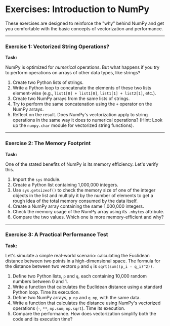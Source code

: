 # Exercises: Introduction to NumPy

These exercises are designed to reinforce the "why" behind NumPy and get you comfortable with the basic concepts of vectorization and performance.

---

### Exercise 1: Vectorized String Operations?

**Task:**

NumPy is optimized for *numerical* operations. But what happens if you try to perform operations on arrays of other data types, like strings?

1.  Create two Python lists of strings.
2.  Write a Python loop to concatenate the elements of these two lists element-wise (e.g., `list1[0] + list1[0]`, `list1[1] + list2[1]`, etc.).
3.  Create two NumPy arrays from the same lists of strings.
4.  Try to perform the same concatenation using the `+` operator on the NumPy arrays.
5.  Reflect on the result. Does NumPy's vectorization apply to string operations in the same way it does to numerical operations? (Hint: Look up the `numpy.char` module for vectorized string functions).

---

### Exercise 2: The Memory Footprint

**Task:**

One of the stated benefits of NumPy is its memory efficiency. Let's verify this.

1.  Import the `sys` module.
2.  Create a Python list containing 1,000,000 integers.
3.  Use `sys.getsizeof()` to check the memory size of one of the integer objects in the list and multiply it by the number of elements to get a rough idea of the total memory consumed by the data itself.
4.  Create a NumPy array containing the same 1,000,000 integers.
5.  Check the memory usage of the NumPy array using its `.nbytes` attribute.
6.  Compare the two values. Which one is more memory-efficient and why?

---

### Exercise 3: A Practical Performance Test

**Task:**

Let's simulate a simple real-world scenario: calculating the Euclidean distance between two points in a high-dimensional space. The formula for the distance between two vectors `p` and `q` is `sqrt(sum((p_i - q_i)^2))`.

1.  Define two Python lists, `p` and `q`, each containing 10,000 random numbers between 0 and 1.
2.  Write a function that calculates the Euclidean distance using a standard Python loop. Time its execution.
3.  Define two NumPy arrays, `p_np` and `q_np`, with the same data.
4.  Write a function that calculates the distance using NumPy's vectorized operations (`-`, `**`, `np.sum`, `np.sqrt`). Time its execution.
5.  Compare the performance. How does vectorization simplify both the code and its execution time?
